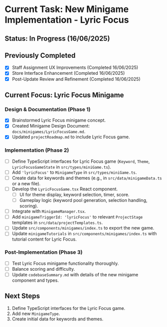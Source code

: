 # Current Task: New Minigame Implementation - Lyric Focus

## Status: In Progress (16/06/2025)

## Previously Completed
- [x] Staff Assignment UX Improvements (Completed 16/06/2025)
- [x] Store Interface Enhancement (Completed 16/06/2025)
- [x] Post-Update Review and Refinement (Completed 16/06/2025)

## Current Focus: Lyric Focus Minigame

### Design & Documentation (Phase 1)
- [x] Brainstormed Lyric Focus minigame concept.
- [x] Created Minigame Design Document: `docs/minigames/LyricFocusGame.md`.
- [x] Updated `projectRoadmap.md` to include Lyric Focus game.

### Implementation (Phase 2)
- [ ] Define TypeScript interfaces for Lyric Focus game (`Keyword`, `Theme`, `LyricFocusGameState` in `src/types/miniGame.ts`).
- [ ] Add `'lyricFocus'` to `MinigameType` in `src/types/miniGame.ts`.
- [ ] Create data for keywords and themes (e.g., in `src/data/minigameData.ts` or a new file).
- [ ] Develop the `LyricFocusGame.tsx` React component.
  - [ ] UI for theme display, keyword selection, timer, score.
  - [ ] Gameplay logic (keyword pool generation, selection handling, scoring).
- [ ] Integrate with `MinigameManager.tsx`.
- [ ] Add `minigameTriggerId: 'lyricFocus'` to relevant `ProjectStage` templates in `src/data/projectTemplates.ts`.
- [ ] Update `src/components/minigames/index.ts` to export the new game.
- [ ] Update `minigameTutorials` in `src/components/minigames/index.ts` with tutorial content for Lyric Focus.

### Post-Implementation (Phase 3)
- [ ] Test Lyric Focus minigame functionality thoroughly.
- [ ] Balance scoring and difficulty.
- [ ] Update `codebaseSummary.md` with details of the new minigame component and types.

## Next Steps
1. Define TypeScript interfaces for the Lyric Focus game.
2. Add new `MinigameType`.
3. Create initial data for keywords and themes.

